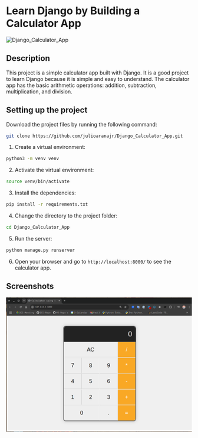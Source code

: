 # Learn Django by Building a Calculator App

![Django_Calculator_App](https://socialify.git.ci/julioaranajr/Django_Calculator_App/image?description=1&language=1&name=1&owner=1&pattern=Solid&theme=Dark)

## Description

This project is a simple calculator app built with Django. It is a good project to learn Django because it is simple and easy to understand. The calculator app has the basic arithmetic operations: addition, subtraction, multiplication, and division.

## Setting up the project

Download the project files by running the following command:

```bash
git clone https://github.com/julioaranajr/Django_Calculator_App.git
```

1. Create a virtual environment:

```bash
python3 -m venv venv
```

2. Activate the virtual environment:

```bash
source venv/bin/activate
```

3. Install the dependencies:

```bash
pip install -r requirements.txt
```

4. Change the directory to the project folder:

```bash
cd Django_Calculator_App
```

5. Run the server:

```bash
python manage.py runserver
```

6. Open your browser and go to `http://localhost:8000/` to see the calculator app.

## Screenshots

![Django_Calculator_App](./png/Calc_App_Screenshot.png)
